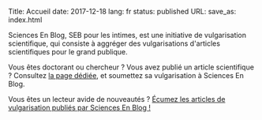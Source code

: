 Title: Accueil
date: 2017-12-18
lang: fr
status: published
URL:
save_as: index.html

<!-- NB:  l'attribut save_as permet de placer cette page comme index ;
l'index initial, lui est géré dans le pelicanconf.py -->

Sciences En Blog, SEB pour les intimes, est une initiative de vulgarisation scientifique,
qui consiste à aggréger des vulgarisations d'articles scientifiques pour le grand publique.

Vous êtes doctorant ou chercheur ? Vous avez publié un article scientifique ?
Consultez [la page dédiée]({filename}/pages/howto.mkd), et soumettez sa vulgarisation à Sciences En Blog.

Vous êtes un lecteur avide de nouveautés ?
[Écumez les articles de vulgarisation publiés par Sciences En Blog !]({category}articles)

